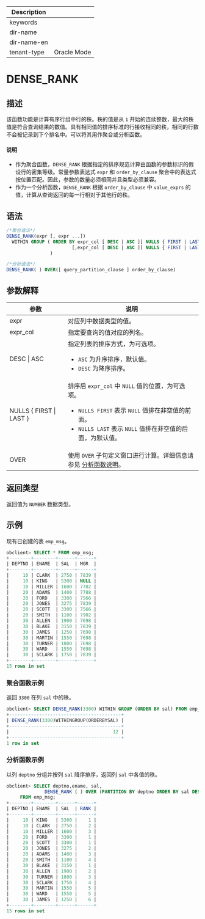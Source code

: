 | Description   |                 |
|---------------|-----------------|
| keywords      |                 |
| dir-name      |                 |
| dir-name-en   |                 |
| tenant-type   | Oracle Mode     |

# DENSE_RANK

## 描述

该函数功能是计算有序行组中行的秩。秩的值是从 `1` 开始的连续整数，最大的秩值是符合查询结果的数值。具有相同值的排序标准的行接收相同的秩，相同的行数不会被记录到下个排名中。可以将其用作聚合或分析函数。

  <main id="notice" type='explain'>
    <h4>说明</h4>
    <ul>
    <li>作为聚合函数，<code>DENSE_RANK</code> 根据指定的排序规范计算由函数的参数标识的假设行的密集等级。常量参数表达式 <code>expr</code> 和 <code>order_by_clause</code> 聚合中的表达式按位置匹配。因此，参数的数量必须相同并且类型必须兼容。</li>
    <li>作为一个分析函数，<code>DENSE_RANK</code> 根据 <code>order_by_clause</code> 中 <code>value_exprs</code> 的值，计算从查询返回的每一行相对于其他行的秩。</li>
    </ul>
  </main>

## 语法

```sql
/*聚合语法*/
DENSE_RANK(expr [, expr ...])
  WITHIN GROUP ( ORDER BY expr_col [ DESC | ASC ][ NULLS { FIRST | LAST } ]
                        [,expr_col [ DESC | ASC ][ NULLS { FIRST | LAST } ]]...
                )

/*分析语法*/
DENSE_RANK( ) OVER([ query_partition_clause ] order_by_clause)
```

## 参数解释

|           参数            |                                                                                                            说明                                                                                                            |
|-------------------------|--------------------------------------------------------------------------------------------------------------------------------------------------------------------------------------------------------------------------|
| expr                    | 对应列中数据类型的值。                                                                                                                                                                                                              |
| expr_col                | 指定要查询的值对应的列名。                                                                                                                                                                                                            |
| DESC \| ASC             | 指定列表的排序方式，为可选项。 <ul><li> `ASC` 为升序排序，默认值。   </li><li> `DESC` 为降序排序。  </li></ul>                                                                |
| NULLS { FIRST \| LAST } | 排序后 `expr_col` 中 `NULL` 值的位置，为可选项。 <ul><li> `NULLS FIRST` 表示 `NULL` 值排在非空值的前面。   </li><li> `NULLS LAST` 表示 `NULL` 值排在非空值的后面，为默认值。</li></ul>    |
| OVER                    | 使用 `OVER` 子句定义窗口进行计算。详细信息请参见 [分析函数说明](../400.analysis-functions-of-oracle-mode/100.window-function-description-of-oracle-mode.md)。                                                                                                                                  |

## 返回类型

返回值为 `NUMBER` 数据类型。

## 示例

现有已创建的表 `emp_msg`。

```sql
obclient> SELECT * FROM emp_msg;
+--------+--------+------+------+
| DEPTNO | ENAME  | SAL  | MGR  |
+--------+--------+------+------+
|     10 | CLARK  | 2750 | 7839 |
|     10 | KING   | 5300 | NULL |
|     10 | MILLER | 1600 | 7782 |
|     20 | ADAMS  | 1400 | 7788 |
|     20 | FORD   | 3300 | 7566 |
|     20 | JONES  | 3275 | 7839 |
|     20 | SCOTT  | 3300 | 7566 |
|     20 | SMITH  | 1100 | 7902 |
|     30 | ALLEN  | 1900 | 7698 |
|     30 | BLAKE  | 3150 | 7839 |
|     30 | JAMES  | 1250 | 7698 |
|     30 | MARTIN | 1550 | 7698 |
|     30 | TURNER | 1800 | 7698 |
|     30 | WARD   | 1550 | 7698 |
|     30 | SCLARK | 1750 | 7839 |
+--------+--------+------+------+
15 rows in set
```

### 聚合函数示例

返回 `3300` 在列 `sal` 中的秩。

```sql
obclient> SELECT DENSE_RANK(3300) WITHIN GROUP (ORDER BY sal) FROM emp_msg;
+-----------------------------------------+
| DENSE_RANK(3300)WITHINGROUP(ORDERBYSAL) |
+-----------------------------------------+
|                                      12 |
+-----------------------------------------+
1 row in set
```

### 分析函数示例

以列 `deptno` 分组并按列 `sal` 降序排序，返回列 `sal` 中各值的秩。

```sql
obclient> SELECT deptno,ename, sal,
              DENSE_RANK ( ) OVER (PARTITION BY deptno ORDER BY sal DESC ) "RANK"
     FROM emp_msg;
+--------+--------+------+------+
| DEPTNO | ENAME  | SAL  | RANK |
+--------+--------+------+------+
|     10 | KING   | 5300 |    1 |
|     10 | CLARK  | 2750 |    2 |
|     10 | MILLER | 1600 |    3 |
|     20 | FORD   | 3300 |    1 |
|     20 | SCOTT  | 3300 |    1 |
|     20 | JONES  | 3275 |    2 |
|     20 | ADAMS  | 1400 |    3 |
|     20 | SMITH  | 1100 |    4 |
|     30 | BLAKE  | 3150 |    1 |
|     30 | ALLEN  | 1900 |    2 |
|     30 | TURNER | 1800 |    3 |
|     30 | SCLARK | 1750 |    4 |
|     30 | MARTIN | 1550 |    5 |
|     30 | WARD   | 1550 |    5 |
|     30 | JAMES  | 1250 |    6 |
+--------+--------+------+------+
15 rows in set
```
